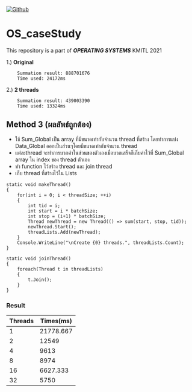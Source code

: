 [![Github](https://img.shields.io/github/followers/chuckboliver?label=chuckboliver&logoColor=pink&style=social)](https://github.com/chuckboliver)

# OS_caseStudy
This repository is a part of ***OPERATING SYSTEMS*** KMITL 2021

1.) **Original**
```
    Summation result: 888701676
    Time used: 24172ms
```

2.) **2 threads**
```
    Summation result: 439003390
    Time used: 13324ms
```

## Method 3 (ผลลัพธ์ถูกต้อง)

- ใช้ Sum_Global เป็น array ที่มีขนาดเท่ากับจำนวน thread ที่สร้าง โดยทำการแบ่ง Data_Global ออกเป็นส่วนๆโดยมีขนาดเท่ากับจำนวน thread
- แต่ละthread จะทำการบวกค่าในส่วนของตัวเองเมื่อบวกเสร็จก็เก็บค่าไว้ที่ Sum_Global array ใน index ของ thread ตัวเอง
- ทำ function ไว้สร้าง thread และ join thread
- เก็บ thread ที่สร้างไว้ใน Lists

```
static void makeThread()
{
    for(int i = 0; i < threadSize; ++i)
    {
        int tid = i;
        int start = i * batchSize;
        int stop = (i+1) * batchSize;
        Thread newThread = new Thread(() => sum(start, stop, tid));
        newThread.Start();
        threadLists.Add(newThread);
    }
    Console.WriteLine("\nCreate {0} threads.", threadLists.Count);
}

static void joinThread()
{
    foreach(Thread t in threadLists)
    {
        t.Join();
    }
}
```

### Result

| Threads | Times(ms) |
| --------|-------- |
| 1       | 21778.667|
| 2       |12549|
| 4       | 9613|
| 8       | 8974|
| 16       | 6627.333|
| 32      | 5750|
